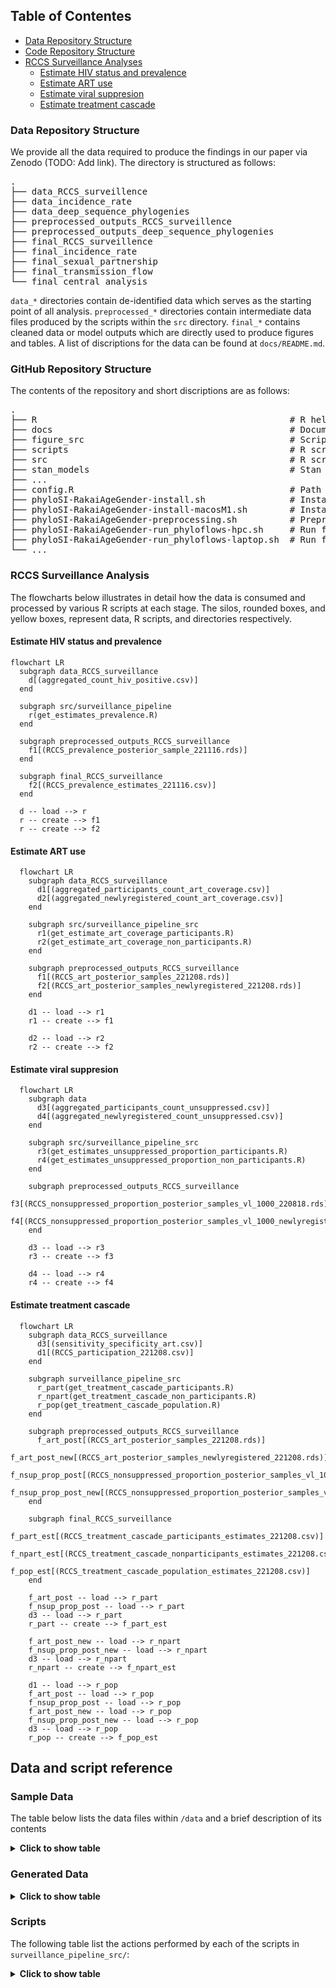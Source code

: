 ## Table of Contentes
- [Data Repository Structure](#data-repository-structure)
- [Code Repository Structure](#code-repository-structure)
- [RCCS Surveillance Analyses](#rccs-surveillance-analyses)
  - [Estimate HIV status and prevalence](#estimate-hiv-status-and-prevalence)
  - [Estimate ART use](#estimate-art-use)
  - [Estimate viral suppresion](#estimate-viral-suppresion)
  - [Estimate treatment cascade](#estimate-treatment-cascade)


### Data Repository Structure
We provide all the data required to produce the findings in our paper via Zenodo (TODO: Add link). The directory is structured as follows:
<pre>
.
├── data_RCCS_surveillence
├── data_incidence_rate
├── data_deep_sequence_phylogenies
├── preprocessed_outputs_RCCS_surveillence
├── preprocessed_outputs_deep_sequence_phylogenies
├── final_RCCS_surveillence
├── final_incidence_rate
├── final_sexual_partnership
├── final_transmission_flow
└── final_central_analysis
</pre>
`data_*` directories contain de-identified data which serves as the starting point of all analysis. `preprocessed_*` directories contain intermediate data files produced by the scripts within the `src` directory. `final_*` contains cleaned data or model outputs which are directly used to produce figures and tables. A list of discriptions for the data can be found at `docs/README.md`.

### GitHub Repository Structure
The contents of the repository and short discriptions are as follows:
<pre>
.
├── R                                                # R helper functions 
├── docs                                             # Documentation
├── figure_src                                       # Scripts to generate paper figures 
├── scripts                                          # R scripts for final analysis
├── src                                              # R scripts for sub-analysis 
├── stan_models                                      # Stan code
├── ...
├── config.R                                         # Path configurations
├── phyloSI-RakaiAgeGender-install.sh                # Installation
├── phyloSI-RakaiAgeGender-install-macosM1.sh        # Installation for Apple M1
├── phyloSI-RakaiAgeGender-preprocessing.sh          # Preprocess data and run sub-analyses
├── phyloSI-RakaiAgeGender-run_phyloflows-hpc.sh     # Run final analysis on Imperial HPC
├── phyloSI-RakaiAgeGender-run_phyloflows-laptop.sh  # Run final analysis on laptop
└── ...
</pre>

### RCCS Surveillance Analysis
The flowcharts below illustrates in detail how the data is consumed and processed by various R scripts at each stage. The silos, rounded boxes, and yellow boxes, represent data, R scripts, and directories respectively.

#### Estimate HIV status and prevalence
```mermaid
flowchart LR
  subgraph data_RCCS_surveillance
    d[(aggregated_count_hiv_positive.csv)]
  end
  
  subgraph src/surveillance_pipeline
    r(get_estimates_prevalence.R)
  end

  subgraph preprocessed_outputs_RCCS_surveillance
    f1[(RCCS_prevalence_posterior_sample_221116.rds)]
  end

  subgraph final_RCCS_surveillance
    f2[(RCCS_prevalence_estimates_221116.csv)]
  end

  d -- load --> r
  r -- create --> f1
  r -- create --> f2
```

#### Estimate ART use
```mermaid
  flowchart LR
    subgraph data_RCCS_surveillance
      d1[(aggregated_participants_count_art_coverage.csv)]
      d2[(aggregated_newlyregistered_count_art_coverage.csv)]
    end

    subgraph src/surveillance_pipeline_src
      r1(get_estimate_art_coverage_participants.R)
      r2(get_estimate_art_coverage_non_participants.R)
    end

    subgraph preprocessed_outputs_RCCS_surveillance
      f1[(RCCS_art_posterior_samples_221208.rds)]
      f2[(RCCS_art_posterior_samples_newlyregistered_221208.rds)]   
    end

    d1 -- load --> r1
    r1 -- create --> f1

    d2 -- load --> r2
    r2 -- create --> f2
```

#### Estimate viral suppresion
```mermaid
  flowchart LR
    subgraph data
      d3[(aggregated_participants_count_unsuppressed.csv)]
      d4[(aggregated_newlyregistered_count_unsuppressed.csv)]
    end

    subgraph src/surveillance_pipeline_src
      r3(get_estimates_unsuppressed_proportion_participants.R)
      r4(get_estimates_unsuppressed_proportion_non_participants.R)
    end

    subgraph preprocessed_outputs_RCCS_surveillance
      f3[(RCCS_nonsuppressed_proportion_posterior_samples_vl_1000_220818.rds)]
      f4[(RCCS_nonsuppressed_proportion_posterior_samples_vl_1000_newlyregistered_221101.rds)]      
    end

    d3 -- load --> r3
    r3 -- create --> f3

    d4 -- load --> r4
    r4 -- create --> f4
```

#### Estimate treatment cascade
```mermaid
  flowchart LR
    subgraph data_RCCS_surveillance
      d3[(sensitivity_specificity_art.csv)]
      d1[(RCCS_participation_221208.csv)]
    end

    subgraph surveillance_pipeline_src
      r_part(get_treatment_cascade_participants.R)
      r_npart(get_treatment_cascade_non_participants.R)
      r_pop(get_treatment_cascade_population.R)
    end

    subgraph preprocessed_outputs_RCCS_surveillance
      f_art_post[(RCCS_art_posterior_samples_221208.rds)]
      f_art_post_new[(RCCS_art_posterior_samples_newlyregistered_221208.rds)]
      f_nsup_prop_post[(RCCS_nonsuppressed_proportion_posterior_samples_vl_1000_220818.rds)]
      f_nsup_prop_post_new[(RCCS_nonsuppressed_proportion_posterior_samples_vl_1000_newlyregistered_221101.rds)]
    end
    
    subgraph final_RCCS_surveillance
      f_part_est[(RCCS_treatment_cascade_participants_estimates_221208.csv)]
      f_npart_est[(RCCS_treatment_cascade_nonparticipants_estimates_221208.csv)]
      f_pop_est[(RCCS_treatment_cascade_population_estimates_221208.csv)]
    end
  
    f_art_post -- load --> r_part
    f_nsup_prop_post -- load --> r_part
    d3 -- load --> r_part
    r_part -- create --> f_part_est

    f_art_post_new -- load --> r_npart
    f_nsup_prop_post_new -- load --> r_npart
    d3 -- load --> r_npart
    r_npart -- create --> f_npart_est

    d1 -- load --> r_pop
    f_art_post -- load --> r_pop
    f_nsup_prop_post -- load --> r_pop
    f_art_post_new -- load --> r_pop
    f_nsup_prop_post_new -- load --> r_pop
    d3 -- load --> r_pop
    r_pop -- create --> f_pop_est
```

## Data and script reference

### Sample Data
The table below lists the data files within `/data` and a brief description of its contents

<details>
<summary><b>Click to show table</b></summary>
  <table>
    <thead>
      <tr>
        <th>File name</th>
        <th>Description</th>
      </tr>
    </thead>
  <tbody>
    <tr>
      <td><code>pairsdata_toshare_d1_w11_netfrompairs_postponessrm.rds</code></td>
      <td>HIV source-recipient pairs</td>
    </tr>
    <tr>
      <td><code>RCCS_census_eligible_individuals_221116.csv</code></td>
      <td>Count of census eligible population by age, gender and round</td>
    </tr>
      <tr>
      <td><code>RCCS_participation_221208.csv</code></td>
      <td>Participation rates to the RCCS survey by age, gender and round</td>
      </tr>
    <tr>
      <td><code>aggregated_count_hiv_positive.csv</code></td>
      <td>Count of participants by hiv status, age, gender and round used in <code>surveillance_pipeline_src/get_estimates_prevalence.R</code> to estimate smooth proportion of hiv prevalence among population.</td>
    </tr>
    <tr>
      <td><code>aggregated_participants_count_art_coverage.csv</code></td>
      <td>count of participants by self-reported art use, age, gender and round, used in <code>surveillance_pipeline_src/get_estimates_art_coverage_participants.R</code> to estimate smooth proportion of art coverage among participants.</td>
    </tr>
    <tr>
      <td><code>aggregated_participants_count_unsuppressed.csv</code></td>
      <td>count of participants by viremic viral loads, age, gender and round, used in <code>surveillance_pipeline_src/get_estimates_unsuppressed_proportion_participants.R</code> to estimate smooth proportion of viral suppression among participants.</td>
    </tr>
    <tr>
      <td><code>aggregated_newlyregistered_count_art_coverage.csv</code></td>
      <td>count of first-time participants by self-reported art use, age, gender and round, used in <code>surveillance_pipeline_src/get_estimates_art_coverage_non_participants.R</code> to estimate smooth proportion of art coverage among first-time participants.</td>
    </tr>
    <tr>
      <td><code>aggregated_newlyregistered_count_unsuppressed.csv</code></td>
      <td>count of first-time participants by viremic viral loads, age, gender and round, used in <code>surveillance_pipeline_src/get_estimates_unsuppressed_proportion_non_participants.R</code> to estimate smooth proportion of viral suppression among first-time participants.</td>
    </tr>
    <tr>
      <td><code>seroconverter_cohort_R6R19.rds</code></td>
      <td>Individual-level seroconvert cohort data with information on rounds of enrollment, age, sex, hiv status</td>
      </tr>
      <tr>
      <td><code>Rakai_incpredictions_inland_221107.csv</code></td>
      <td>HIV incidence rates estimates by age, gender and round</td>
    </tr>
    <tr>
      <td><code>inland_R015_cntcts_rate_1130b.rds</code></td>
      <td>Sexual contact rate estimates by age and gender for round 15</td>
    </tr>
       <tr>
      <td><code>Rakai_Pangea2_RCCS_Metadata_randomized.RData  data/sequences_collection_dates_randomized.rds</code></td>
      <td>Individual-level meta data containing Anonymised IDs, round sex, community type, and randomized visit dates,  birthdays, and test dates  </td>
    </tr>
         <tr>
      <td><code>sequences_collection_dates_randomized.rds</code></td>
      <td> Blood samples collection dates randomized within 6 months. </td>
    </tr>
    </tbody>
  </table>
</details>

### Generated Data
<details>
<summary><b>Click to show table</b></summary>
<table>
  <thead>
    <tr>
      <th>File name</th>
      <th>Description</th>
    </tr>
  </thead>
  <tbody>
    <tr>
      <td><code>RCCS_prevalence_estimates_DATE.csv</code></td>
      <td>Smooth proportion of HIV prevalence in population by age, gender and round</td>
    </tr>
    <tr>
      <td><code>RCCS_treatment_cascade_population_estimates_DATE.csv</code></td>
      <td>Smooth estimates of ART coverage and viral suppression in population by age, gender and round</td>
    </tr>
    <tr>
      <td><code>RCCS_treatment_cascade_participants_estimates_DATE.csv</code></td>
      <td>Smooth estimates of ART coverage and viral suppression in participants by age, gender and round</td>
    </tr>
    <tr>
      <td><code>RCCS_treatment_cascade_nonparticipants_estimates_DATE.csv</code></td>
      <td>Smooth estimates of ART coverage and viral suppression in first-time participants by age, gender and round</td>
    </tr>
  </tbody>
</table>
</details>

### Scripts

The following table list the actions performed by each of the scripts in `surveillance_pipeline_src/`:
<details>
  <summary><b>Click to show table</b></summary>
  <table>
    <thead>
      <tr>
        <th>Action</th>
        <th>Script</th>
      </tr>
    </thead>
    <tbody>
      <tr>
        <td>Obtain smooth HIV prevalence by age, gender, and round</td>
        <td><code>get_estimates_prevalence.R</code></td>
      </tr>
      <tr>
        <td>Obtain smooth ART coverage in participants by age, gender, and round</td>
        <td><code>get_estimates_art_coverage_participants.R</code></td>
      </tr>
      <tr>
        <td>Obtain smooth ART coverage in first-time participants by age, gender, and round</td>
        <td><code>get_estimates_art_coverage_non_participants.R</code></td>
      </tr>
      <tr>
        <td>Obtain smooth viral suppression in participants by age, gender, and round</td>
        <td><code>get_estimates_unsuppressed_proportion_participants.R</code></td>
      </tr>
      <tr>
        <td>Obtain smooth viral suppression in first-time participants by age, gender, and round</td>
        <td><code>get_estimates_unsuppressed_proportion_non_participants.R</code></td>
      </tr>
      <tr>
        <td>Combine ART coverage and viral suppression estimates to obtain treatment cascade in participants</td>
        <td><code>get_treatment_cascade_participants.R</code></td>
      </tr>
      <tr>
        <td>Combine ART coverage and viral suppression estimates to obtain treatment cascade in first-time participants</td>
        <td><code>get_treatment_cascade_non_participants.R</code></td>
      </tr>
      <tr>
        <td>Combine ART coverage and viral suppression estimates to obtain treatment cascade in population</td>
        <td><code>get_treatment_cascade_population.R</code></td>
      </tr>
    </tbody>
  </table>
</details>